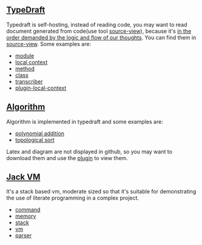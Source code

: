 ## [TypeDraft](https://github.com/mistlog/typedraft/tree/master/source-view)

Typedraft is self-hosting, instead of reading code, you may want to read document generated from code(use tool [source-view](https://github.com/mistlog/source-view)), because it's [in the order demanded by the logic and flow of our thoughts](https://en.wikipedia.org/wiki/Literate_programming). You can find them in [source-view](https://github.com/mistlog/typedraft/tree/master/source-view). Some examples are:

* [module](https://github.com/mistlog/typedraft/blob/master/source-view/code-object/module.md)
* [local context](https://github.com/mistlog/typedraft/blob/master/source-view/code-object/local-context.md)
* [method](https://github.com/mistlog/typedraft/blob/master/source-view/code-object/method.md)
* [class](https://github.com/mistlog/typedraft/blob/master/source-view/code-object/export-class.md)
* [transcriber](https://github.com/mistlog/typedraft/blob/master/source-view/core/transcriber.md)
* [plugin-local-context](https://github.com/mistlog/typedraft/blob/master/source-view/plug-in/draft-plugin-local-context.md)

## [Algorithm](https://github.com/mistlog/algorithm/tree/master/source-view)

Algorithm is implemented in typedraft and some examples are:

* [polynomial addition](https://github.com/mistlog/algorithm/blob/master/source-view/linear-list/polynomial-addition.md)
* [topological sort](https://github.com/mistlog/algorithm/blob/master/source-view/linear-list/topological-sort.md)

Latex and diagram are not displayed in github, so you may want to download them and use the [plugin](https://github.com/shd101wyy/markdown-preview-enhanced) to view them.

## [Jack VM](https://github.com/mistlog/jack-vm)

It's a stack based vm, moderate sized so that it's suitable for demonstrating the use of literate programming in a complex project.

* [command](https://github.com/mistlog/jack-vm/blob/master/source-view/core/command.md)
* [memory](https://github.com/mistlog/jack-vm/blob/master/source-view/core/memory.md)
* [stack](https://github.com/mistlog/jack-vm/blob/master/source-view/core/stack.md)
* [vm](https://github.com/mistlog/jack-vm/blob/master/source-view/core/vm.md)
* [parser](https://github.com/mistlog/jack-vm/blob/master/source-view/parser/parser.md)